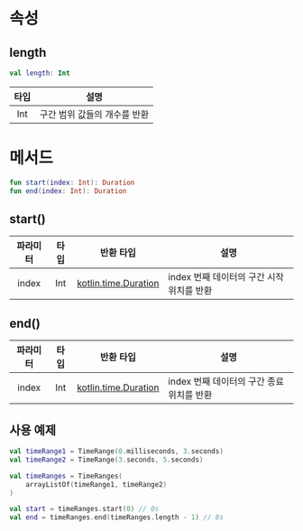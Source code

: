 # 속성

## length
```kotlin
val length: Int
```
|타입|설명|
|:--:|--|
|Int|구간 범위 값들의 개수를 반환|

# 메서드
```kotlin
fun start(index: Int): Duration
fun end(index: Int): Duration
```

## start()
|파라미터|타입|반환 타입|설명|
|:--:|:--:|:--:|--|
|index|Int|[kotlin.time.Duration](https://kotlinlang.org/api/latest/jvm/stdlib/kotlin.time/-duration/)|index 번째 데이터의 구간 시작 위치를 반환|

## end()
|파라미터|타입|반환 타입|설명|
|:--:|:--:|:--:|--|
|index|Int|[kotlin.time.Duration](https://kotlinlang.org/api/latest/jvm/stdlib/kotlin.time/-duration/)|index 번째 데이터의 구간 종료 위치를 반환|

## 사용 예제
```kotlin
val timeRange1 = TimeRange(0.milliseconds, 3.seconds)
val timeRange2 = TimeRange(3.seconds, 5.seconds)

val timeRanges = TimeRanges(
    arrayListOf(timeRange1, timeRange2)
)

val start = timeRanges.start(0) // 0s
val end = timeRanges.end(timeRanges.length - 1)	// 8s
```